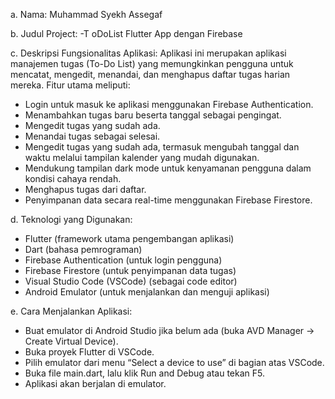 a. Nama:
  Muhammad Syekh Assegaf

b. Judul Project:
-T oDoList Flutter App dengan Firebase

c. Deskripsi Fungsionalitas Aplikasi:
  Aplikasi ini merupakan aplikasi manajemen tugas (To-Do List) yang memungkinkan pengguna untuk mencatat, mengedit, menandai, dan menghapus daftar tugas harian mereka. Fitur utama meliputi:
- Login untuk masuk ke aplikasi menggunakan Firebase Authentication.
- Menambahkan tugas baru beserta tanggal sebagai pengingat.
- Mengedit tugas yang sudah ada.
- Menandai tugas sebagai selesai.
- Mengedit tugas yang sudah ada, termasuk mengubah tanggal dan waktu melalui tampilan kalender yang mudah digunakan.
- Mendukung tampilan dark mode untuk kenyamanan pengguna dalam kondisi cahaya rendah.
- Menghapus tugas dari daftar.
- Penyimpanan data secara real-time menggunakan Firebase Firestore.

d. Teknologi yang Digunakan:
- Flutter (framework utama pengembangan aplikasi)
- Dart (bahasa pemrograman)
- Firebase Authentication (untuk login pengguna)
- Firebase Firestore (untuk penyimpanan data tugas)
- Visual Studio Code (VSCode) (sebagai code editor)
- Android Emulator (untuk menjalankan dan menguji aplikasi)

e. Cara Menjalankan Aplikasi:
- Buat emulator di Android Studio jika belum ada (buka AVD Manager → Create Virtual Device).
- Buka proyek Flutter di VSCode.
- Pilih emulator dari menu “Select a device to use” di bagian atas VSCode.
- Buka file main.dart, lalu klik Run and Debug atau tekan F5.
- Aplikasi akan berjalan di emulator.
